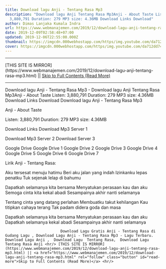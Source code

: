 ```yaml
---
title: Download lagu Anji - Tentang Rasa Mp3
description: "Download lagu Anji Tentang Rasa Mp3Anji - About Taste Listen:
  3,880,791 Duration: 279 MP3 size: 4.36MB Download Links Download"
author: Dimas Lanjaka Kumala Indra
url: https://www.webmanajemen.com/2019/12/download-lagu-anji-tentang-rasa-mp3.html
date: 2019-12-09T02:58:48+07:00
updated: 2019-12-06T22:55:00.000Z
thumbnail: https://imgcdn.000webhostapp.com/https/img.youtube.com/da712dd749bade902bd6bd1cd2541a73.jpeg
cover: https://imgcdn.000webhostapp.com/https/img.youtube.com/da712dd749bade902bd6bd1cd2541a73.jpeg
---
```


<hr/> [THIS SITE IS MIRROR](https://www.webmanajemen.com/2019/12/download-lagu-anji-tentang-rasa-mp3.html) || <a href="https://www.webmanajemen.com/2019/12/download-lagu-anji-tentang-rasa-mp3.html" rel="follow" class="button" id="read-more">Skip to Full Contents (Read More)</a> <hr/> Download lagu Anji - Tentang Rasa Mp3 - Download lagu Anji Tentang Rasa Mp3Anji - About Taste Listen: 3,880,791 Duration: 279 MP3 size: 4.36MB Download Links Download Download lagu Anji - Tentang Rasa Mp3

Anji - About Taste

  Listen: 3,880,791 
  Duration: 279 
  MP3 size: 4.36MB 

  Download Links 
  Download Mp3 Server 1 

  Download Mp3 Server 2 
  Download Server 3 


  Google Drive   Google Drive 1 
  Google Drive 2 
  Google Drive 3 
  Google Drive 4 
  Google Drive 5 
  Google Drive 6 
  Google Drive 7 


                             
Lirik Anji - Tentang Rasa:
                             
Aku tersesat menuju hatimu
  Beri aku jalan yang indah
  Izinkanku lepas penatku
  Tuk sejenak lelap di bahumu
  
  Dapatkah selamanya kita bersama
  Menyatukan perasaan kau dan aku
  Semoga cinta kita kekal abadi
  Sesampainya akhir nanti selamanya
  
  Tentang cinta yang datang perlahan
  Membuatku takut kehilangan
  Kau titipkan cahaya terang
  Tak padam didera goda dan masa
  
  Dapatkah selamanya kita bersama
  Menyatukan perasaan kau dan aku
  Dapatkah selamanya kekal abadi
  Sesampainya akhir nanti selamanya                                 
                                 
                             Download Lagu Gratis Anji - Tentang Rasa di Gudang Lagu , Download Lagu Anji - Tentang Rasa Mp3 - Lagu Terbaru.                                                         Download Lagu Anji ,  Download Lagu  Tentang Rasa,  Download Lagu  Tentang Rasa Anji <hr/> [THIS SITE IS MIRROR](https://www.webmanajemen.com/2019/12/download-lagu-anji-tentang-rasa-mp3.html) || <a href="https://www.webmanajemen.com/2019/12/download-lagu-anji-tentang-rasa-mp3.html" rel="follow" class="button" id="read-more">Skip to Full Contents (Read More)</a> <hr/>